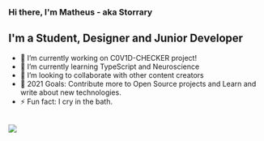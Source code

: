 
### Hi there, I'm Matheus - aka <b>Storrary</b>

## I'm a Student, Designer and Junior Developer

- 🔭 I’m currently working on C0V1D-CHECKER project!
- 🌱 I’m currently learning TypeScript and Neuroscience
- 👯 I’m looking to collaborate with other content creators
- 🥅 2021 Goals: Contribute more to Open Source projects and Learn and write about new technologies.
- ⚡ Fun fact: I cry in the bath.

<br>
<img align="center" src="https://github-readme-stats.vercel.app/api?username=Storarry&show_icons=true&theme=graywhite">
